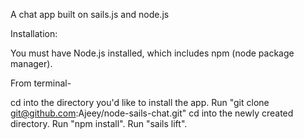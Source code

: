 A chat app built on sails.js and node.js
 
Installation:

You must have Node.js installed, which includes npm (node package manager).

From terminal-

cd into the directory you'd like to install the app.
Run "git clone git@github.com:Ajeey/node-sails-chat.git"
cd into the newly created directory.
Run "npm install".
Run "sails lift".
